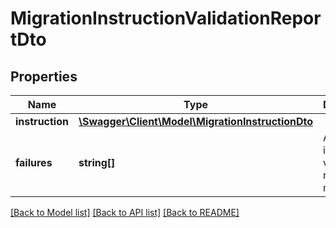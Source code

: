 # MigrationInstructionValidationReportDto

## Properties
Name | Type | Description | Notes
------------ | ------------- | ------------- | -------------
**instruction** | [**\Swagger\Client\Model\MigrationInstructionDto**](MigrationInstructionDto.md) |  | [optional] 
**failures** | **string[]** | A list of instruction validation report messages. | [optional] 

[[Back to Model list]](../../README.md#documentation-for-models) [[Back to API list]](../../README.md#documentation-for-api-endpoints) [[Back to README]](../../README.md)


